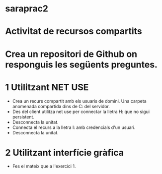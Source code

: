 # saraprac2

# Activitat de recursos compartits
# Crea un repositori de Github on responguis les següents preguntes.

# 1 Utilitzant NET USE
- Crea un recurs compartit amb els usuaris de domini. Una carpeta anomenada compartida dins de C: del servidor.
- Des del client utilitza net use per connectar la lletra H: que no sigui persistent.
- Desconnecta la unitat.
- Connecta el recurs a la lletra I: amb credencials d'un usuari.
- Desconnecta la unitat.

# 2 Utilitzant interfície gràfica
- Fes el mateix que a l'exercici 1.
